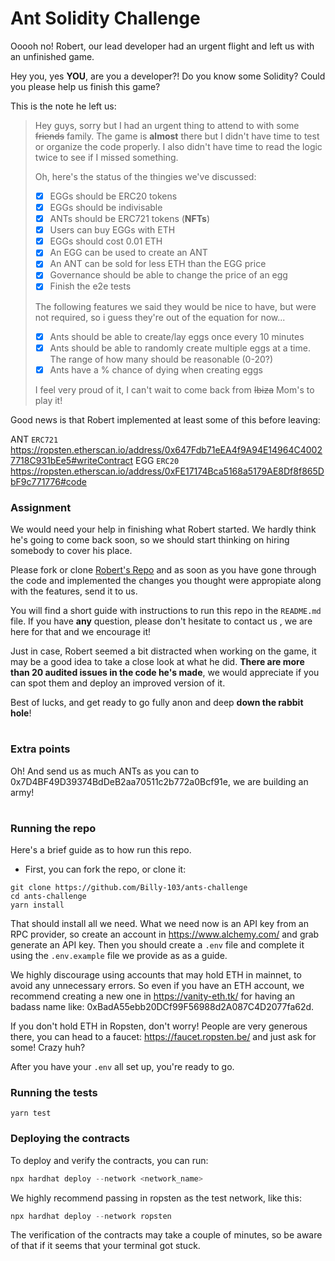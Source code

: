 # Ant Solidity Challenge

Ooooh no! Robert, our lead developer had an urgent flight and left us with an unfinished game.

Hey you, yes **YOU**, are you a developer?! Do you know some Solidity? Could you please help us finish this game?

This is the note he left us:

> Hey guys, sorry but I had an urgent thing to attend to with some ~~friends~~ family.
> The game is **almost** there but I didn't have time to test or organize the code properly. I also didn't have time to read the logic twice to see if I missed something.
>
> Oh, here's the status of the thingies we've discussed:
>
> - [x] EGGs should be ERC20 tokens
> - [x] EGGs should be indivisable
> - [x] ANTs should be ERC721 tokens (**NFTs**)
> - [x] Users can buy EGGs with ETH
> - [x] EGGs should cost 0.01 ETH
> - [x] An EGG can be used to create an ANT
> - [x] An ANT can be sold for less ETH than the EGG price
> - [x] Governance should be able to change the price of an egg
> - [x] Finish the e2e tests
>
> The following features we said they would be nice to have, but were not required, so i guess they're out of the equation for now...
>
> - [x] Ants should be able to create/lay eggs once every 10 minutes
> - [x] Ants should be able to randomly create multiple eggs at a time. The range of how many should be reasonable (0-20?)
> - [x] Ants have a % chance of dying when creating eggs
>
> I feel very proud of it, I can't wait to come back from ~~Ibiza~~ Mom's to play it!

Good news is that Robert implemented at least some of this before leaving:

ANT `ERC721` https://ropsten.etherscan.io/address/0x647Fdb71eEA4f9A94E14964C40027718C931bEe5#writeContract
EGG `ERC20`
https://ropsten.etherscan.io/address/0xFE17174Bca5168a5179AE8Df8f865DbF9c771776#code

### Assignment

We would need your help in finishing what Robert started. We hardly think he's going to come back soon, so we should start thinking on hiring somebody to cover his place.

Please fork or clone [Robert's Repo](https://github.com/Billy-103/ants-challenge) and as soon as you have gone through the code and implemented the changes you thought were appropiate along with the features, send it to us.

You will find a short guide with instructions to run this repo in the `README.md` file. If you have **any** question, please don't hesitate to contact us , we are here for that and we encourage it!

Just in case, Robert seemed a bit distracted when working on the game, it may be a good idea to take a close look at what he did. **There are more than 20 audited issues in the code he's made**, we would appreciate if you can spot them and deploy an improved version of it.

Best of lucks, and get ready to go fully anon and deep **down the rabbit hole**!

#

### Extra points

Oh! And send us as much ANTs as you can to 0x7D4BF49D39374BdDeB2aa70511c2b772a0Bcf91e, we are building an army!

#

### Running the repo

Here's a brief guide as to how run this repo.

- First, you can fork the repo, or clone it:

```
git clone https://github.com/Billy-103/ants-challenge
cd ants-challenge
yarn install
```

That should install all we need. What we need now is an API key from an RPC provider, so create an account in https://www.alchemy.com/ and grab generate an API key. Then you should create a `.env` file and complete it using the `.env.example` file we provide as as a guide.

We highly discourage using accounts that may hold ETH in mainnet, to avoid any unnecessary errors. So even if you have an ETH account, we recommend creating a new one in https://vanity-eth.tk/ for having an badass name like: 0xBadA55ebb20DCf99F56988d2A087C4D2077fa62d.

If you don't hold ETH in Ropsten, don't worry! People are very generous there, you can head to a faucet: https://faucet.ropsten.be/ and just ask for some! Crazy huh?

After you have your `.env` all set up, you're ready to go.

### Running the tests

```
yarn test
```

### Deploying the contracts

To deploy and verify the contracts, you can run:

```jsx
npx hardhat deploy --network <network_name>
```

We highly recommend passing in ropsten as the test network, like this:

```jsx
npx hardhat deploy --network ropsten
```

The verification of the contracts may take a couple of minutes, so be aware of that if it seems that your terminal got stuck.
